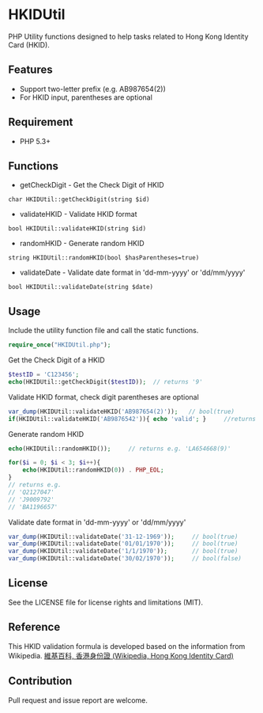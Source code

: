 # HKIDUtil
PHP Utility functions designed to help tasks related to Hong Kong Identity Card (HKID).

## Features
* Support two-letter prefix (e.g. AB987654(2))
* For HKID input, parentheses are optional 

## Requirement
* PHP 5.3+

## Functions
* getCheckDigit - Get the Check Digit of HKID
```
char HKIDUtil::getCheckDigit(string $id)
```
* validateHKID - Validate HKID format
```
bool HKIDUtil::validateHKID(string $id)
```
* randomHKID - Generate random HKID
```
string HKIDUtil::randomHKID(bool $hasParentheses=true)
```
* validateDate - Validate date format in 'dd-mm-yyyy' or 'dd/mm/yyyy'
```
bool HKIDUtil::validateDate(string $date)
```

## Usage
Include the utility function file and call the static functions.
```PHP
require_once("HKIDUtil.php");
```

Get the Check Digit of a HKID
```PHP
$testID = 'C123456';
echo(HKIDUtil::getCheckDigit($testID));  // returns '9'
```

Validate HKID format, check digit parentheses are optional
```PHP
var_dump(HKIDUtil::validateHKID('AB987654(2)'));   // bool(true)
if(HKIDUtil::validateHKID('AB9876542')){ echo 'valid'; }     //returns 'valid'
```

Generate random HKID
```PHP
echo(HKIDUtil::randomHKID());     // returns e.g. 'LA654668(9)'

for($i = 0; $i < 3; $i++){
    echo(HKIDUtil::randomHKID(0)) . PHP_EOL;
}
// returns e.g. 
// 'Q2127047'
// 'J9009792'
// 'BA1196657'
```

Validate date format in 'dd-mm-yyyy' or 'dd/mm/yyyy'
```PHP
var_dump(HKIDUtil::validateDate('31-12-1969'));     // bool(true)
var_dump(HKIDUtil::validateDate('01/01/1970'));     // bool(true)
var_dump(HKIDUtil::validateDate('1/1/1970'));       // bool(true)
var_dump(HKIDUtil::validateDate('30/02/1970'));     // bool(false)
```

## License
See the LICENSE file for license rights and limitations (MIT).

## Reference
This HKID validation formula is developed based on the information from Wikipedia. 
[維基百科, 香港身份證 (Wikipedia, Hong Kong Identity Card)](https://zh.wikipedia.org/w/index.php?title=%E9%A6%99%E6%B8%AF%E8%BA%AB%E4%BB%BD%E8%AD%89&variant=zh-hk#.E6.A0.A1.E9.A9.97.E7.A2.BC)

## Contribution
Pull request and issue report are welcome.
